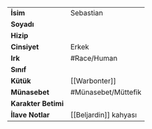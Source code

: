 |  |  |  
|---|---|  
| **İsim** | Sebastian|  
| **Soyadı** | |  
| **Hizip** | |  
| **Cinsiyet** | Erkek|  
| **Irk** | #Race/Human|  
| **Sınıf** | |  
| **Kütük** | [[Warbonter]]|  
| **Münasebet** | #Münasebet/Müttefik|  
| **Karakter Betimi** | |  
| **İlave Notlar** | [[Beljardin]] kahyası|  
